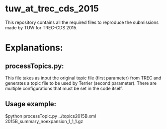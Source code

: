 # tuw_at_trec_cds_2015

This repository contains all the required files to reproduce the submissions made by TUW for TREC-CDS 2015.

Explanations:
=============


processTopics.py:
-----------------
This file takes as input the original topic file (first parameter) from TREC and generates a topic file to be used by Terrier (second parameter).
There are multiple configurations that must be set in the code itself.

Usage example: 
-------------
$python processTopic.py ../topics2015B.xml 2015B_summary_noexpansion_1_1_1.gz







